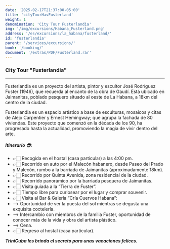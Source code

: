 ```yaml
---
date: '2025-02-17T21:37:00-05:00'
title: 'cityTourHavFusterland'
weight: 1
denomination: 'City Tour Fusterlandia'
img: '/img/excursions/Habana_Fusterland.png'
address: '/es/excursions/la_habana/fusterland/'
id: 'fusterlandia'
parent: '/services/excursions/'
book: '/booking/'
document: '/extras/PDF/Fusterland.rar'
---
```


### City Tour "Fusterlandia"
---

Fusterlandia es un proyecto del artista, pintor y escultor José Rodríguez Fuster (1946), que recuerda al encanto de la obra de Gaudí. Está ubicado en Jaimanitas, poblado pesquero situado al oeste de La Habana, a 18km del centro de la ciudad.

Fusterlandia es un espacio artístico a base de esculturas, mosaicos y citas de Alejo Carpentier y Ernest Hemingway; que agrupa la fachada de 80 viviendas. Este proyecto que comenzó en la década de los 90, ha progresado hasta la actualidad, promoviendo la magia de vivir dentro del arte.

##### Itinerario 😎:

- 👉🏻 Recogida en el hostal (casa particular) a las 4:00 pm.
- 👉🏻 Recorrido en auto por el Malecón habanero, desde Paseo del Prado y Malecón, rumbo a la barriada de Jaimanitas (aproximadamente 18km).
- 👉🏻 Recorrido por Quinta Avenida, zona residencial de la ciudad.
- 👉🏻 Recorrido panorámico por la barriada pesquera de Jaimanitas.
- 👉🏻 Visita guiada a la “Tierra de Fuster”.
- 👉🏻 Tiempo libre para curiosear por el lugar y comprar souvenir.
- 👉🏻 Visita al Bar & Galería “Cría Cuervos Habana”:
- --> Oportunidad de ver la puesta del sol mientras se degusta una exquisita coctelería.
- --> Intercambio con miembros de la familia Fuster, oportunidad de conocer más de la vida y obra del artista plástico. 
- --> Cena.
- 👉🏻 Regreso al hostal (casa particular).


**_TriniCuba les brinda el secreto para unas vacaciones felices._**